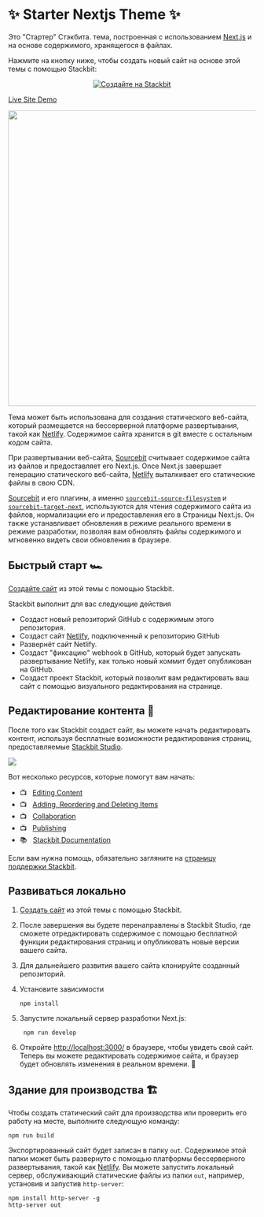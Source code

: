 # ✨ Starter Nextjs Theme ✨

Это "Стартер" Стэкбита. тема, построенная с использованием [Next.js](https://nextjs.org/) и
на основе содержимого, хранящегося в файлах.

Нажмите на кнопку ниже, чтобы создать новый сайт на основе этой темы с помощью Stackbit:

<p align="center">
  <a href="https://app.stackbit.com/create?theme=https://github.com/stackbit-themes/starter-nextjs&utm_source=theme-readme&utm_medium=referral&utm_campaign=stackbit_themes"><img alt="Создайте на Stackbit" src="https://assets.stackbit.com/badge/create-with-stackbit.svg"/></a>
</p>

[Live Site Demo](https://themes.stackbit.com/demos/starter/)

<img src="https://themes.stackbit.com/images/starter-demo-1024x768.png" width="600">

Тема может быть использована для создания статического веб-сайта, который размещается на бессерверной
платформе развертывания, такой как [Netlify](https://www.netlify.com). 
Содержимое сайта хранится в git вместе с остальным кодом сайта.

При развертывании веб-сайта, [Sourcebit](https://github.com/stackbithq/sourcebit)
считывает содержимое сайта из файлов и предоставляет его Next.js. Once Next.js
завершает генерацию статического веб-сайта, [Netlify](https://www.netlify.com) выталкивает его 
статические файлы в свою CDN.

[Sourcebit](https://github.com/stackbithq/sourcebit) и его плагины, а именно
[`sourcebit-source-filesystem`](https://github.com/stackbithq/sourcebit-source-filesystem)
и [`sourcebit-target-next`](https://github.com/stackbithq/sourcebit-target-next),
используются для чтения содержимого сайта из файлов, нормализации его и предоставления его в Страницы Next.js. 
Он также устанавливает обновления в режиме реального времени в режиме разработки, позволяя вам
обновлять файлы содержимого и мгновенно видеть свои обновления в браузере.


## Быстрый старт 🏎

[Создайте сайт](https://app.stackbit.com/create?theme=https://github.com/stackbit-themes/starter-nextjs&utm_source=theme-readme&utm_medium=referral&utm_campaign=stackbit_themes) из этой темы с помощью Stackbit.

Stackbit выполнит для вас следующие действия

- Создаст новый репозиторий GitHub с содержимым этого репозитория.
- Создаст сайт [Netlify](https://www.netlify.com), подключенный к репозиторию GitHub
- Развернёт сайт Netlify.
- Создаст "фиксацию" webhook в GitHub, который будет запускать развертывание Netlify, как только новый коммит будет опубликован на GitHub.
- Создаст проект Stackbit, который позволит вам редактировать ваш сайт с помощью визуального редактирования на странице. 


## Редактирование контента 📝

После того как Stackbit создаст сайт, вы можете начать редактировать контент, используя бесплатные возможности редактирования страниц, 
предоставляемые [Stackbit Studio](https://stackbit.com?utm_source=project-readme&utm_medium=referral&utm_campaign=user_themes).

[![](https://i3.ytimg.com/vi/zd9lGRLVDm4/hqdefault.jpg)](https://stackbit.link/project-readme-lead-video)

Вот несколько ресурсов, которые помогут вам начать:

- 📺 &nbsp; [Editing Content](https://stackbit.link/project-readme-editing-video)
- 📺 &nbsp; [Adding, Reordering and Deleting Items](https://stackbit.link/project-readme-adding-video)
- 📺 &nbsp; [Collaboration](https://stackbit.link/project-readme-collaboration-video)
- 📺 &nbsp; [Publishing](https://stackbit.link/project-readme-publishing-video)
- 📚 &nbsp; [Stackbit Documentation](https://stackbit.link/project-readme-documentation)

Если вам нужна помощь, обязательно загляните на [страницу поддержки Stackbit](https://stackbit.link/project-readme-support).


## Развиваться локально

1. [Создать сайт](https://app.stackbit.com/create?theme=https://github.com/stackbit-themes/starter-nextjs&utm_source=theme-readme&utm_medium=referral&utm_campaign=stackbit_themes) из этой темы с помощью Stackbit.

1. После завершения вы будете перенаправлены в Stackbit Studio, 
   где сможете отредактировать содержимое с помощью бесплатной функции редактирования страниц и опубликовать новые версии вашего сайта.

1. Для дальнейшего развития вашего сайта клонируйте созданный репозиторий.

1. Установите зависимости

       npm install
       
1. Запустите локальный сервер разработки Next.js:

        npm run develop

1. Откройте [http://localhost:3000/](http://localhost:3000/) в браузере, чтобы увидеть свой сайт. Теперь вы можете редактировать содержимое сайта, и браузер будет
   обновлять изменения в реальном времени. 🎉


## Здание для производства 🏗

Чтобы создать статический сайт для производства или проверить его работу на месте, выполните следующую команду:

    npm run build

Экспортированный сайт будет записан в папку `out`. 
Содержимое этой папки может быть развернуто с помощью платформы бессерверного развертывания, такой как [Netlify](https://www.netlify.com).
Вы можете запустить локальный сервер, обслуживающий статические файлы из папки `out`, например, установив и запустив `http-server`:

    npm install http-server -g
    http-server out
